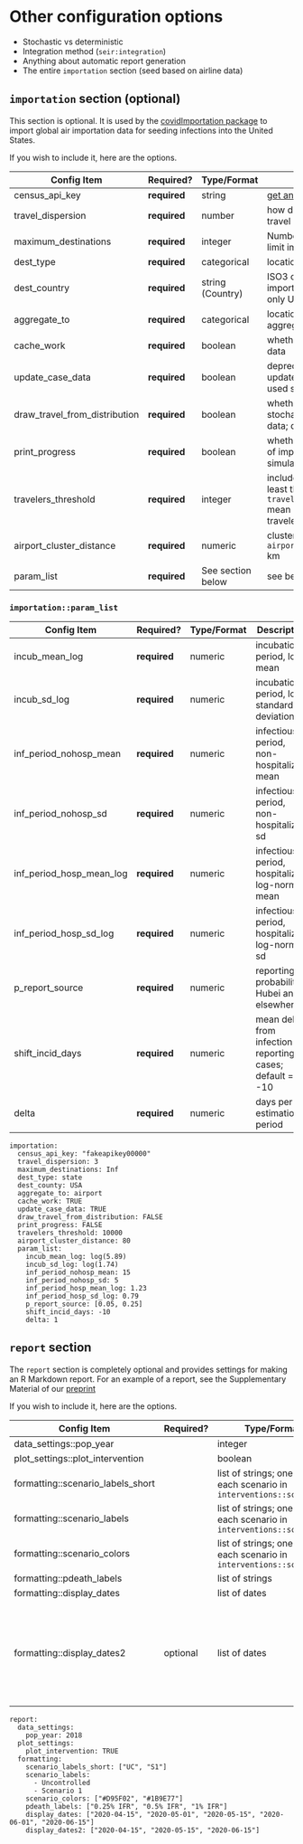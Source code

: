# Other configuration options

* Stochastic vs deterministic
* Integration method (`seir:integration`)
* Anything about automatic report generation
* The entire `importation` section (seed based on airline data)

## `importation` section (optional) 

This section is optional. It is used by the [covidImportation package](https://github.com/HopkinsIDD/covidImportation) to import global air importation data for seeding infections into the United States.

If you wish to include it, here are the options.

| Config Item                   | Required?    | Type/Format | Description | 
|-------------------------------|--------------|-------------|-------------|
| census_api_key                | **required** | string      | [get an API key](https://api.census.gov/data/key_signup.html)|
| travel_dispersion             | **required** | number      | how dispersed daily travel data is; default = 3. |
| maximum_destinations          | **required** | integer     | Number of airports to limit importation to | 
| dest_type                     | **required** | categorical | location type |
| dest_country                  | **required** | string (Country) | ISO3 code for country of importation. Currently only USA is supported |
| aggregate_to                  | **required** | categorical | location type to aggregate to |
| cache_work                    | **required** | boolean | whether to save case data |
| update_case_data              | **required** | boolean | deprecated; whether to update the case data or used saved |
| draw_travel_from_distribution | **required** | boolean | whether to add additional stochasticity to travel data; default is FALSE |
| print_progress                | **required** | boolean | whether to print progress of importation model simulations |
| travelers_threshold           | **required** | integer | include airports with at least the `travelers_threshold` mean daily number of travelers | 
| airport_cluster_distance      | **required** | numeric | cluster airports within `airport_cluster_distance` km |
| param_list                    | **required** | See section below | see below |

### `importation::param_list`

| Config Item            | Required?    | Type/Format | Description |
|------------------------|--------------|-------------|-------------|
| incub_mean_log         | **required** | numeric | incubation period, log mean |
| incub_sd_log           | **required** | numeric | incubation period, log standard deviation |
| inf_period_nohosp_mean | **required** | numeric | infectious period, non-hospitalized, mean |
| inf_period_nohosp_sd   | **required** | numeric | infectious period, non-hospitalized, sd |
| inf_period_hosp_mean_log  | **required** | numeric | infectious period, hospitalized, log-normal mean |
| inf_period_hosp_sd_log  | **required** | numeric | infectious period, hospitalized, log-normal sd| 
| p_report_source        | **required** | numeric | reporting probability, Hubei and elsewhere |
| shift_incid_days       | **required** | numeric | mean delay from infection to reporting of cases; default = -10 |
| delta                  | **required** | numeric | days per estimations period |

```
importation:
  census_api_key: "fakeapikey00000"
  travel_dispersion: 3
  maximum_destinations: Inf
  dest_type: state
  dest_county: USA
  aggregate_to: airport
  cache_work: TRUE
  update_case_data: TRUE
  draw_travel_from_distribution: FALSE
  print_progress: FALSE
  travelers_threshold: 10000
  airport_cluster_distance: 80
  param_list:
    incub_mean_log: log(5.89)
    incub_sd_log: log(1.74)
    inf_period_nohosp_mean: 15
    inf_period_nohosp_sd: 5
    inf_period_hosp_mean_log: 1.23
    inf_period_hosp_sd_log: 0.79
    p_report_source: [0.05, 0.25]
    shift_incid_days: -10
    delta: 1
```
## `report` section

The `report` section is completely optional and provides settings for making an R Markdown report. For an example of a report, see the Supplementary Material of our [preprint](https://www.medrxiv.org/content/10.1101/2020.06.11.20127894v1)

If you wish to include it, here are the options.

| Config Item                       | Required?    | Type/Format     | Description               |
|-----------------------------------|--------------|-----------------|---------------------------|
| data_settings::pop_year           | | integer  | |
| plot_settings::plot_intervention  | | boolean | |
| formatting::scenario_labels_short | | list of strings; one for each scenario in `interventions::scenarios` | |
| formatting::scenario_labels       | | list of strings; one for each scenario in `interventions::scenarios` | |
| formatting::scenario_colors       | | list of strings; one for each scenario in `interventions::scenarios` | |
| formatting::pdeath_labels         | | list of strings | |
| formatting::display_dates         | | list of dates | |
| formatting::display_dates2         |optional | list of dates | a 2nd string of display dates that can optionally be supplied to specific report functions |

```
report:
  data_settings:
    pop_year: 2018
  plot_settings:
    plot_intervention: TRUE
  formatting:
    scenario_labels_short: ["UC", "S1"]
    scenario_labels:
      - Uncontrolled
      - Scenario 1
    scenario_colors: ["#D95F02", "#1B9E77"]
    pdeath_labels: ["0.25% IFR", "0.5% IFR", "1% IFR"]
    display_dates: ["2020-04-15", "2020-05-01", "2020-05-15", "2020-06-01", "2020-06-15"]
    display_dates2: ["2020-04-15", "2020-05-15", "2020-06-15"]
```